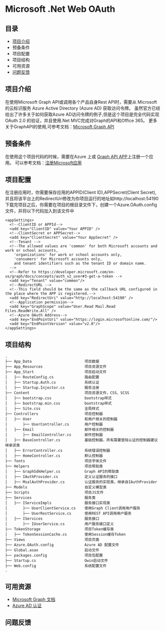 # Microsoft .Net Web OAuth

## 目录

* [项目介绍](#项目介绍)
* 预备条件
* 项目配置
* 项目结构
* 可用资源
* [问题反馈](#问题反馈)

## 项目介绍

在使用Microsoft Graph API或调用各个产品自身Rest API时，需要从 Microsoft 的云标识服务 Azure Active Directory (Azure AD) 获取访问令牌。
虽然官方已经给出了许多关于如何获取Azure AD访问令牌的例子,但是这个项目是完全代码实现OAuth 2.0 的验证，并且使用.Net MVC完成对Graph的API和Office 365。
更多关于GraphAPI的使用,可参考文档：[Microsoft Graph API](https://developer.microsoft.com/zh-cn/graph/docs/concepts/overview)

## 预备条件

在使用这个项目代码的时候，需要在Azure 上或 [Graph API APP](https://apps.dev.microsoft.com)上注册一个应用。
可以参考文档：[注册Microsoft应用](https://developer.microsoft.com/zh-cn/graph/docs/concepts/aspnetmvc#register-the-application)


## 项目配置
在注册应用时，你需要保存应用的APPID(Client ID),APPSecret(Client Secret),并且将该平台上的RedirectUri修改为你项目运行的地址如http://localhost:54190
下载完项目之后，你需要在项目的根目录文件下，创建一个Azure.OAuth.config文件，并将以下代码加入到该文件中

```
<appSettings>
  <!--ClientID or APPId-->
  <add key="ClientID" value="Your APPID" />
  <!--ClientSecret or APPSecret-->
  <add key="ClientSecret" value="Your AppSecret" />
  <!--Tenant -->
  <!--The allowed values are 'common' for both Microsoft accounts and work or school accounts, 
    'organizations' for work or school accounts only, 
    'consumers' for Microsoft accounts only, 
    and tenant identifiers such as the tenant ID or domain name. 
  -->
  <!--Refer to https://developer.microsoft.com/en-us/graph/docs/concepts/auth_v2_user#3-get-a-token -->
  <add key="Tenant" value="common"/>
  <!--RedirectURL -->
  <!--This field should be the same as the callback URL configured in the place where the APP is registered.-->
  <add key="RedirectUri" value="http://localhost:54190" />
  <!--Application permission-->
  <add key="GraphScope" value="User.Read Mail.Read Files.ReadWrite.All" />
  <!--Azure OAuth Address-->
  <add key="EndPointUri" value="https://login.microsoftonline.com/"/>
  <add key="EndPointVersion" value="v2.0"/>
</appSettings>
```



## 项目结构

```
.
├── App_Data                        项目数据
├── App_Resources                   项目资源文件
├── App_Start                       项目启动文件
│   ├── RouteConfig.cs              路由配置
│   ├── Startup.Auth.cs             系统认证
│   ├── Startup.Injector.cs         服务注册
├── Content                         项目资源文件，CSS、SCSS
│   ├── bootstrap.css               bootstrap样式
│   ├── bootstrap.min.css           bootstrap样式
│   ├── Site.css                    全局样式
├── Controllers                     项目控制器
│   ├── User                        和用户相关的控制器
│       ├── UserController.cs       用户控制器
│   ├── Email                       邮件相关的控制器
│       ├── EmailController.cs      邮件控制器
│   ├── BaseController.cs           基础控制器，所有需要登陆认证的控制器建议继承该类
│   ├── ErrorController.cs          系统错误控制器
│   ├── HomeController.cs           默认控制器
├── fonts                           项目字体文件
├── Helpers                         项目帮助类
│   ├── GraphSdkHelper.cs           Graph API的帮助类
│   ├── IAuthProvider.cs            定义认证服务的接口
│   ├── MsalAuthProvider.cs         认证服务的实现类，继承自IAuthProvider
├── Models                          自定义模型类
├── Scripts                         项目JS文件
├── Services                        服务类
│   ├── IServiceImpls               服务接口实现类
│       ├── UserClientService.cs    使用Graph Client调用用户服务
│       ├── UserRestService.cs      使用REST API调用用户服务
│   ├── IServices                   服务接口
│       ├── IUserService.cs         用户服务接口定义
├── TokenStorage                    项目Token缓存类
│   ├── TokenSessionCache.cs        使用Session缓存Token
├── Views                           项目页面
├── Azure.OAuth.config              Azure AD 配置文件
├── Global.asax                     启动文件
├── packages.config                 项目包配置
├── Startup.cs                      Owin启动文件
├── Web.config                      系统配置文件
.

```

## 可用资源

* [Microsoft Graph 文档](https://developer.microsoft.com/zh-cn/graph/docs/concepts/overview)
* [Azure AD 认证](https://docs.microsoft.com/zh-cn/azure/active-directory/develop/azure-ad-developers-guide)



## 问题反馈

